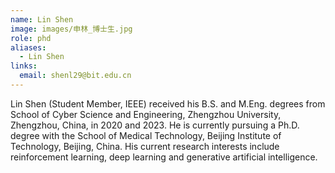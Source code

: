 ```yaml
---
name: Lin Shen
image: images/申林_博士生.jpg
role: phd
aliases:
  - Lin Shen
links:
  email: shenl29@bit.edu.cn
---
```


Lin Shen (Student Member, IEEE) received his B.S. and M.Eng. degrees from School of Cyber Science and Engineering, Zhengzhou University, Zhengzhou, China, in 2020 and 2023. He is currently pursuing a Ph.D. degree with the School of Medical Technology, Beijing Institute of Technology, Beijing, China. His current research interests include reinforcement learning, deep learning and generative artificial intelligence.